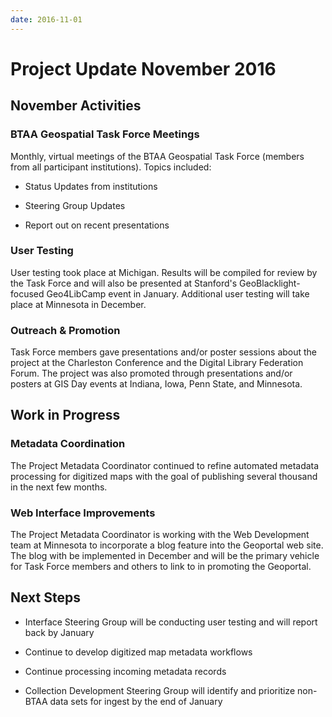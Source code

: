 ```yaml
---
date: 2016-11-01
---
```


# Project Update November 2016

<!-- more -->



## November Activities

### BTAA Geospatial Task Force Meetings

Monthly, virtual meetings of the BTAA Geospatial Task Force (members
from all participant institutions). Topics included:

-   Status Updates from institutions

-   Steering Group Updates

-   Report out on recent presentations

### User Testing

User testing took place at Michigan. Results will be compiled for review
by the Task Force and will also be presented at Stanford's
GeoBlacklight-focused Geo4LibCamp event in January. Additional user
testing will take place at Minnesota in December.

### Outreach & Promotion

Task Force members gave presentations and/or poster sessions about the
project at the Charleston Conference and the Digital Library Federation
Forum. The project was also promoted through presentations and/or
posters at GIS Day events at Indiana, Iowa, Penn State, and Minnesota.

## Work in Progress

### Metadata Coordination

The Project Metadata Coordinator continued to refine automated metadata
processing for digitized maps with the goal of publishing several
thousand in the next few months.

### Web Interface Improvements

The Project Metadata Coordinator is working with the Web Development
team at Minnesota to incorporate a blog feature into the Geoportal web
site. The blog with be implemented in December and will be the primary
vehicle for Task Force members and others to link to in promoting the
Geoportal.

## Next Steps

-   Interface Steering Group will be conducting user testing and will
     report back by January

-   Continue to develop digitized map metadata workflows

-   Continue processing incoming metadata records

-   Collection Development Steering Group will identify and prioritize
     non-BTAA data sets for ingest by the end of January
